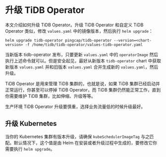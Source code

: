 # 升级 TiDB Operator

本文介绍如何升级 TiDB Operator。升级 TiDB Operator 和自定义 TiDB Operator 类似，修改 `values.yaml` 中的镜像版本，然后执行 `helm upgrade`：

```shell
helm upgrade tidb-operator pingcap/tidb-operator --version=<chart-version> -f /home/tidb/tidb-operator/values-tidb-operator.yaml
```

当新版本 tidb-operator 发布，只要更新 `values.yaml` 中的 `operatorImage` 然后执行上述命令就可以。但是安全起见，最好从新版本 `tidb-operator` chart 中获取新版本 `values.yaml` 并和旧版本 `values.yaml` 合并生成新的 `values.yaml`，然后升级。

TiDB Operator 是用来管理 TiDB 集群的，也就是说，如果 TiDB 集群已经启动并正常运行，你甚至可以停掉 TiDB Operator，而 TiDB 集群仍然能正常工作，直到你需要维护 TiDB 集群，比如伸缩、升级等等。

生产环境 TiDB Operator 升级要慎重，选择业务流量低的时候升级最好。

## 升级 Kubernetes

当你的 Kubernetes 集群有版本升级，请确保 `kubeSchedulerImageTag` 与之匹配。默认情况下，这个值是由 Helm 在安装或者升级过程中生成的，要修改它你需要执行 `helm upgrade`。
